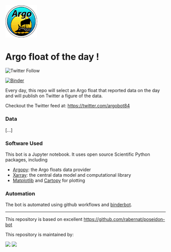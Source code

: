 <img src="https://raw.githubusercontent.com/euroargodev/euroargodev.github.io/master/img/logo/ArgoLogos/Argo_Logo_S.gif" width="100"/>

# Argo float of the day !
![Twitter Follow](https://img.shields.io/twitter/follow/argobot84)

[![Binder](https://binder.pangeo.io/badge_logo.svg)](https://binder.pangeo.io/v2/gh/euroargodev/floatoftheday/main?filepath=floatoftheday.ipynb)

Every day, this repo will select an Argo float that reported data on the day and will publish on Twitter a figure of the data.

Checkout the Twitter feed at: https://twitter.com/argobot84

### Data

[...]

### Software Used

This bot is a Jupyter notebook. It uses open source Scientific Python packages, including
- [Argopy](https://argopy.readthedocs.io): the Argo floats data provider
- [Xarray](http://xarray.pydata.org/): the central data model and computational library
- [Matplotlib](https://matplotlib.org/) and [Cartopy](http://scitools.org.uk/cartopy/index.html) for plotting


### Automation

The bot is automated using github workflows and [binderbot](https://github.com/pangeo-gallery/binderbot/).

***
This repository is based on excellent https://github.com/rabernat/poseidon-bot
 
This repository is maintained by:
<div>
<img src="https://www.argo-france.fr/wp-content/uploads/2019/10/Argo-logo_banner-color.png" width="200"/>
<img src="https://www.umr-lops.fr/var/storage/images/_aliases/logo_main/medias-ifremer/medias-lops/logos/logo-lops-2/1459683-4-fre-FR/Logo-LOPS-2.png" width="70"/>
</div>
